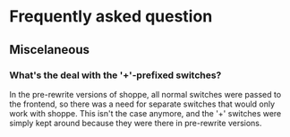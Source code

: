 # Frequently asked question

## Miscelaneous

### What's the deal with the '+'-prefixed switches?

In the pre-rewrite versions of shoppe, all normal switches were passed to the frontend, so there was a need for separate switches that would only work with shoppe. This isn't the case anymore, and the '+' switches were simply kept around because they were there in pre-rewrite versions.
